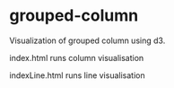 # grouped-column
Visualization of grouped column using d3.

index.html runs column visualisation

indexLine.html runs line visualisation